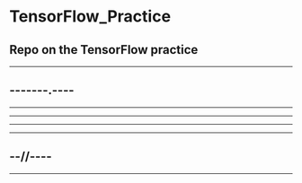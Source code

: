 # TensorFlow_Practice

Repo on the TensorFlow practice
--
------------
-------.----
----
--------
----
--------------
-----------
--//----
----------
------
